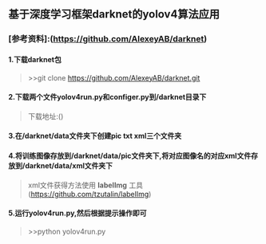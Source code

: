 ## 基于深度学习框架darknet的yolov4算法应用
### [参考资料]:(https://github.com/AlexeyAB/darknet)

#### 1.下载darknet包

> \>>git clone https://github.com/AlexeyAB/darknet.git


#### 2.下载两个文件yolov4run.py和configer.py到/darknet目录下

> 下载地址:()


#### 3.在/darknet/data文件夹下创建pic txt xml三个文件夹


#### 4.将训练图像存放到/darknet/data/pic文件夹下,将对应图像名的对应xml文件存放到/darknet/data/xml文件夹下

> xml文件获得方法使用 **labelImg** 工具(https://github.com/tzutalin/labelImg)


#### 5.运行yolov4run.py,然后根据提示操作即可
> \>>python yolov4run.py
